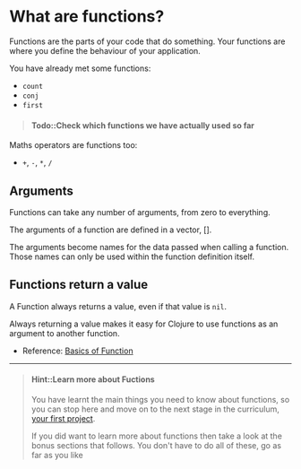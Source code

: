 # What are functions?

Functions are the parts of your code that do something.  Your functions are where you define the behaviour of your application.

You have already met some functions:

* `count`
* `conj`
* `first`

> #### Todo::Check which functions we have actually used so far


Maths operators are functions too: 

* `+`, `-`, `*`, `/`

## Arguments

Functions can take any number of arguments, from zero to everything.

The arguments of a function are defined in a vector, [].  

The arguments become names for the data passed when calling a function.  Those names can only be used within the function definition itself.

## Functions return a value

A Function always returns a value, even if that value is `nil`.

Always returning a value makes it easy for Clojure to use functions as an argument to another function.

* Reference: [Basics of Function](http://clojurebridge.github.io/community-docs/docs/clojure/function-creation/)

<hr />

> #### Hint::Learn more about Fuctions
> You have learnt the main things you need to know about functions, so you can stop here and move on to the next stage in the curriculum, [your first project](../your-first-project/).
>
> If you did want to learn more about functions then take a look at the bonus sections that follows.  You don't have to do all of these, go as far as you like


